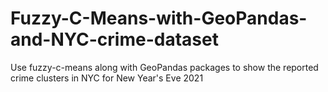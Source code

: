 # Fuzzy-C-Means-with-GeoPandas-and-NYC-crime-dataset

Use fuzzy-c-means along with GeoPandas packages to show the reported crime clusters in NYC for New Year's Eve 2021
